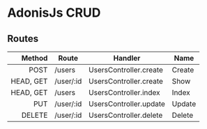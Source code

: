 # AdonisJs CRUD

## Routes

|    Method | Route     | Handler                | Name   |
| --------: | --------- | ---------------------- | ------ |
|      POST | /users    | UsersController.create | Create |
| HEAD, GET | /user/:id | UsersController.create | Show   |
| HEAD, GET | /users    | UsersController.index  | Index  |
|       PUT | /user/:id | UsersController.update | Update |
|    DELETE | /user/:id | UsersController.delete | Delete |
